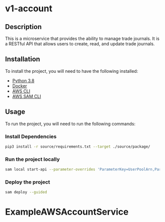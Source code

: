 # v1-account

## Description

This is a microservice that provides the ability to manage trade journals. It is a RESTful API that allows users to create, read, and update trade journals. 

## Installation

To install the project, you will need to have the following installed:

- [Python 3.8](https://www.python.org/downloads/)
- [Docker](https://www.docker.com/products/docker-desktop)
- [AWS CLI](https://aws.amazon.com/cli/)
- [AWS SAM CLI](https://docs.aws.amazon.com/serverless-application-model/latest/developerguide/serverless-sam-cli-install.html)

## Usage

To run the project, you will need to run the following commands:

### Install Dependencies

```bash
pip3 install -r source/requirements.txt --target ./source/package/
```

### Run the project locally

```bash
sam local start-api --parameter-overrides 'ParameterKey=UserPoolArn,ParameterValue=arn:aws:cognito-idp:eu-central-1:847495510557:userpool/eu-central-1_BWXrJCpu0'
```

### Deploy the project

```bash
sam deploy --guided
```



# ExampleAWSAccountService
